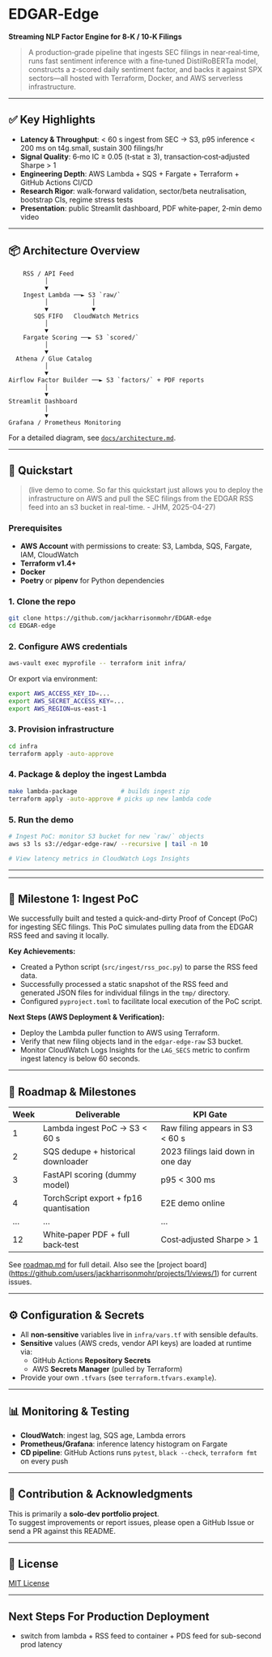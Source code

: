 # EDGAR‑Edge

**Streaming NLP Factor Engine for 8‑K / 10‑K Filings**

> A production‑grade pipeline that ingests SEC filings in near‑real‑time, runs fast sentiment inference with a fine‑tuned DistilRoBERTa model, constructs a z‑scored daily sentiment factor, and backs it against SPX sectors—all hosted with Terraform, Docker, and AWS serverless infrastructure.

---

## ✅ Key Highlights

- **Latency & Throughput**: < 60 s ingest from SEC → S3, p95 inference < 200 ms on t4g.small, sustain 300 filings/hr
- **Signal Quality**: 6‑mo IC ≥ 0.05 (t‑stat ≥ 3), transaction‑cost‑adjusted Sharpe > 1
- **Engineering Depth**: AWS Lambda + SQS + Fargate + Terraform + GitHub Actions CI/CD
- **Research Rigor**: walk‑forward validation, sector/beta neutralisation, bootstrap CIs, regime stress tests
- **Presentation**: public Streamlit dashboard, PDF white‑paper, 2‑min demo video

---

## 📦 Architecture Overview

```text
    RSS / API Feed
          │
          ▼
    Ingest Lambda ──► S3 `raw/`
          │            │
          ▼            ▼
       SQS FIFO   CloudWatch Metrics
          │
          ▼
    Fargate Scoring ──► S3 `scored/`
          │
          ▼
  Athena / Glue Catalog
          │
          ▼
Airflow Factor Builder ──► S3 `factors/` + PDF reports
          │
          ▼
Streamlit Dashboard
          │
          ▼
Grafana / Prometheus Monitoring
```

For a detailed diagram, see [`docs/architecture.md`](docs/architecture.md).

---

## 🏁 Quickstart
> (live demo to come. So far this quickstart just allows you to deploy the infrastructure on AWS and pull the SEC filings from the EDGAR RSS feed into an s3 bucket in real-time. - JHM, 2025-04-27)

### Prerequisites

- **AWS Account** with permissions to create: S3, Lambda, SQS, Fargate, IAM, CloudWatch
- **Terraform v1.4+**
- **Docker**
- **Poetry** or **pipenv** for Python dependencies

### 1. Clone the repo

```bash
git clone https://github.com/jackharrisonmohr/EDGAR-edge
cd EDGAR-edge
```

### 2. Configure AWS credentials

```bash
aws-vault exec myprofile -- terraform init infra/
```

Or export via environment:

```bash
export AWS_ACCESS_KEY_ID=...
export AWS_SECRET_ACCESS_KEY=...
export AWS_REGION=us-east-1
```

### 3. Provision infrastructure

```bash
cd infra
terraform apply -auto-approve
```

### 4. Package & deploy the ingest Lambda

```bash
make lambda-package            # builds ingest zip
terraform apply -auto-approve # picks up new lambda code
```

### 5. Run the demo

```bash
# Ingest PoC: monitor S3 bucket for new `raw/` objects
aws s3 ls s3://edgar-edge-raw/ --recursive | tail -n 10

# View latency metrics in CloudWatch Logs Insights
```

---

---

## 🎉 Milestone 1: Ingest PoC

We successfully built and tested a quick-and-dirty Proof of Concept (PoC) for ingesting SEC filings. This PoC simulates pulling data from the EDGAR RSS feed and saving it locally.

**Key Achievements:**

- Created a Python script (`src/ingest/rss_poc.py`) to parse the RSS feed data.
- Successfully processed a static snapshot of the RSS feed and generated JSON files for individual filings in the `tmp/` directory.
- Configured `pyproject.toml` to facilitate local execution of the PoC script.

**Next Steps (AWS Deployment & Verification):**

- Deploy the Lambda puller function to AWS using Terraform.
- Verify that new filing objects land in the `edgar-edge-raw` S3 bucket.
- Monitor CloudWatch Logs Insights for the `LAG_SECS` metric to confirm ingest latency is below 60 seconds.

---

## 📅 Roadmap & Milestones

| Week | Deliverable                             | KPI Gate                                |
|------|-----------------------------------------|-----------------------------------------|
| 1    | Lambda ingest PoC → S3 < 60 s           | Raw filing appears in S3 < 60 s         |
| 2    | SQS dedupe + historical downloader      | 2023 filings laid down in one day       |
| 3    | FastAPI scoring (dummy model)           | p95 < 300 ms                            |
| 4    | TorchScript export + fp16 quantisation  | E2E demo online                         |
| …    | …                                       | …                                       |
| 12   | White‑paper PDF + full back‑test        | Cost‑adjusted Sharpe > 1                |

See [roadmap.md](docs/roadmap.md) for full detail.
Also see the [project board] (https://github.com/users/jackharrisonmohr/projects/1/views/1) for current issues.

---

## ⚙️ Configuration & Secrets

- All **non‑sensitive** variables live in `infra/vars.tf` with sensible defaults.
- **Sensitive** values (AWS creds, vendor API keys) are loaded at runtime via:
  - GitHub Actions **Repository Secrets**
  - AWS **Secrets Manager** (pulled by Terraform)
- Provide your own `.tfvars` (see `terraform.tfvars.example`).

---

## 📊 Monitoring & Testing

- **CloudWatch**: ingest lag, SQS age, Lambda errors
- **Prometheus/Grafana**: inference latency histogram on Fargate
- **CD pipeline**: GitHub Actions runs `pytest`, `black --check`, `terraform fmt` on every push

---

## 🤝 Contribution & Acknowledgments

This is primarily a **solo‑dev portfolio project**.  
To suggest improvements or report issues, please open a GitHub Issue or send a PR against this README.

---

## 📜 License

[MIT License](LICENSE)


---

## Next Steps For Production Deployment
- switch from lambda + RSS feed to container + PDS feed for sub-second prod latency
